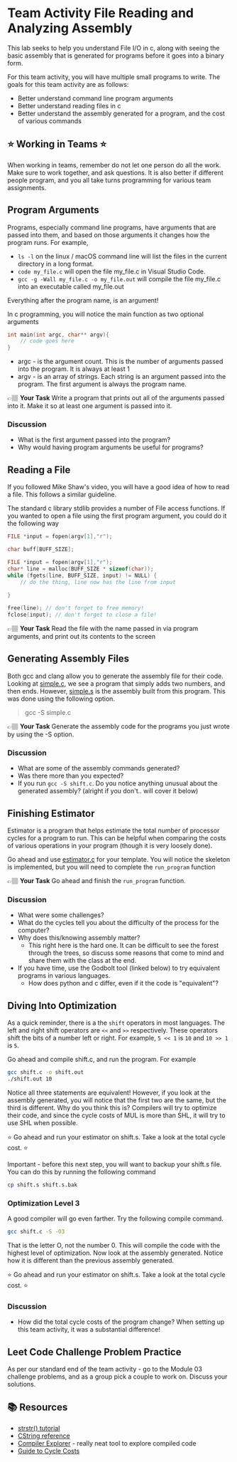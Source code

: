 # Team Activity File Reading and Analyzing Assembly

This lab seeks to help you understand File I/O in c, along with seeing the basic assembly that is generated for programs before it goes into a binary form.

For this team activity, you will have multiple small programs to write. The goals for this team activity are as follows:
* Better understand command line program arguments
* Better understand reading files in c
* Better understand the assembly generated for a program, and the cost of various commands

## :star: Working in Teams :star:
When working in teams, remember do not let one person do all the work. Make sure to work together, and ask questions. It is also better if different people program, and you all take turns programming for various team assignments. 



## Program Arguments
Programs, especially command line programs, have arguments that are passed into them, and based on those arguments it changes how the program runs.  For example, 

* `ls -l` on the linux / macOS command line will list the files in the current directory in a long format. 
* `code my_file.c` will open the file my_file.c in Visual Studio Code.
* `gcc -g -Wall my_file.c -o my_file.out` will compile the file my_file.c into an executable called my_file.out

Everything after the program name, is an argument!  

In c programming, you will notice the main function as two optional arguments

```c
int main(int argc, char** argv){
    // code goes here
}
```

* argc - is the argument count. This is the number of arguments passed into the program. It is always at least 1
* argv - is an array of strings. Each string is an argument passed into the program. The first argument is always the program name.


👉🏽 **Your Task**  Write a program that prints out all of the arguments passed into it. Make it so at least one argument is passed into it. 

### Discussion
* What is the first argument passed into the program?
* Why would having program arguments be useful for programs?


## Reading a File
If you followed Mike Shaw's video, you will have a good idea of how to read a file. This follows a similar guideline. 

The standard c library stdlib provides a number of File access functions.  If you wanted to open a file using the first 
program argument, you could do it the following way

```c
FILE *input = fopen(argv[1],"r");
```

```c
char buff[BUFF_SIZE]; 

FILE *input = fopen(argv[1],"r");
char* line = malloc(BUFF_SIZE * sizeof(char));
while (fgets(line, BUFF_SIZE, input) != NULL) {
    // do the thing, line now has the line from input
    
}

free(line); // don't forget to free memory!
fclose(input); // don't forget to close a file!
```

👉🏽 **Your Task**  Read the file with the name passed in via program arguments, and print out its contents to the screen 


## Generating Assembly Files 

Both gcc and clang allow you to generate the assembly file for their code.  Looking at [simple.c], we see a program that
simply adds two numbers, and then ends. However, [simple.s] is the assembly built from this program. This was done using the following option.

> gcc -S simple.c

👉🏽 **Your Task** Generate the assembly code for the programs you just wrote by using the -S option.


### Discussion
* What are some of the assembly commands generated? 
* Was there more than you expected? 
* If you run `gcc -S shift.c`. Do you notice anything unusual about the generated assembly? (alright if you don't.. will cover it below)

## Finishing Estimator
Estimator is a program that helps estimate the total number of processor cycles for a program to run. This can be helpful when comparing the costs of various operations in your program (though it is very loosely done).

Go ahead and use [estimator.c] for your template. You will notice the skeleton is implemented, but you will need to complete the `run_program` function


👉🏽 **Your Task**  Go ahead and finish the `run_program` function.


### Discussion
* What were some challenges?
* What do the cycles tell you about the difficulty of the process for the computer?
* Why does this/knowing assembly matter?
  * This right here is the hard one. It can be difficult to see the forest through the trees, so discuss some reasons that come to mind and share them with the class at the end. 
* If you have time, use the Godbolt tool (linked below) to try equivalent programs in various languages. 
  * How does python and c differ, even if it the code is "equivalent"?

## Diving Into Optimization

As a quick reminder, there is a the `shift` operators in most languages. The left and right shift operators are `<<` and `>>` respectively. These operators shift the bits of a number left or right. For example, `5 << 1` is `10` and `10 >> 1` is `5`.

Go ahead and compile shift.c, and run the program. For example

```bash
gcc shift.c -o shift.out
./shift.out 10
```

Notice all three statements are equivalent! However, if you look at the assembly generated, you will notice that the first two are the same, but the third is different. Why do you think this is? Compilers will try to optimize their code, and since the cycle costs of MUL is more than SHL, it will try to use SHL when possible.

:star: Go ahead and run your estimator on shift.s. Take a look at the total cycle cost. :star:

Important - before this next step, you will want to backup your shift.s file. You can do this by running the following command

```bash
cp shift.s shift.s.bak
```

### Optimization Level 3
A good compiler will go even farther. Try the following compile command.

```bash
gcc shift.c -S -O3
```

That is the letter O, not the number 0. This will compile the code with the highest level of optimization. Now look at the assembly generated. Notice how it is different than the previous assembly generated.

:star: Go ahead and run your estimator on shift.s. Take a look at the total cycle cost. :star:

### Discussion
* How did the total cycle costs of the program change? When setting up this team activity, it was a substantial difference! 


## Leet Code Challenge Problem Practice

As per our standard end of the team activity - go to the Module 03 challenge problems, and as a group pick a couple to work on. Discuss your solutions. 


## 📚 Resources

* [strstr() tutorial](https://www.tutorialspoint.com/c_standard_library/c_function_strstr.htm)
* [CString reference](https://cplusplus.com/reference/cstring/)
* [Compiler Explorer](https://godbolt.org/) - really neat tool to explore compiled code
* [Guide to Cycle Costs](https://www.agner.org/optimize/instruction_tables.pdf)


[simple.c]: simple.c
[simple.s]: simple.s
[estimator.c]: estimator.c